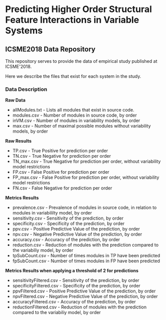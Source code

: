 # Predicting Higher Order Structural Feature Interactions in Variable Systems

## ICSME2018 Data Repository

This repository serves to provide the data of empirical study published at ICSME'2018.


Here we describe the files that exist for each system in the study.

### Data Description

**Raw Data**
- allModules.txt - Lists all modules that exist in source code.
- modules.csv - Number of modules in source code, by order
- inVM.csv - Number of modules in variability models, by order
- max.csv - Number of maximal possible modules without variability models, by order

**Raw Results**
- TP.csv - True Positive for prediction per order
- TN.csv - True Negative for prediction per order
- TN_max.csv - True Negative for prediction per order, without variability model restrictions
- FP.csv - False Positive for prediction per order
- FP_max.csv - False Positive for prediction per order, without variability model restrictions
- FN.csv - False Negative for prediction per order

**Metrics Results**
- prevalence.csv - Prevalence of modules in source code, in relation to modules in variabililty model, by order
- sensitivity.csv - Sensitivity of the prediction, by order
- specificity.csv - Specificity of the prediction, by order
- ppv.csv - Positive Predictive Value of the prediction, by order
- npv.csv - Negative Predictive Value of the prediction, by order
- accuracy.csv - Accuracy of the prediction, by order
- reduction.csv - Reduction of modules with the prediction compared to the variabiliy model, by order
- tpSubCount.csv - Number of times modules in TP have been predicted 
- fpSubCount.csv - Number of times modules in FP have been predicted 

**Metrics Results when applying a threshold of 2 for predictions**
- sensitivityFiltered.csv - Sensitivity of the prediction, by order
- specificityFiltered.csv - Specificity of the prediction, by order
- ppvFiltered.csv - Positive Predictive Value of the prediction, by order
- npvFiltered.csv - Negative Predictive Value of the prediction, by order
- accuracyFiltered.csv - Accuracy of the prediction, by order
- reductionFiltered.csv - Reduction of modules with the prediction compared to the variabiliy model, by order


